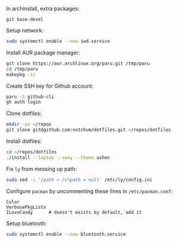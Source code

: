 In archinstall, extra packages:
```
git base-devel
```

Setup network:
```sh
sudo systemctl enable --now iwd.service
```

Install AUR package manager:
```sh
git clone https://aur.archlinux.org/paru.git /tmp/paru
cd /tmp/paru
makepkg -si
```

Create SSH key for Github account:
```sh
paru -S github-cli
gh auth login
```

Clone dotfiles:
```sh
mkdir -pv ~/repos
git clone git@github.com:notchum/dotfiles.git ~/repos/dotfiles
```

Install dotfiles:
```sh
cd ~/repos/dotfiles
./install --laptop --sway --theme ashen
```

Fix `ly` from messing up path:
```sh
sudo sed -i '/path = /c\path = null' /etc/ly/config.ini
```

Configure `pacman` by uncommenting these lines in `/etc/pacman.conf`:
```
Color
VerbosePkgLists
ILoveCandy      # doesn't exists by default, add it
```

Setup bluetooth:
```sh
sudo systemctl enable --now bluetooth.service
```

